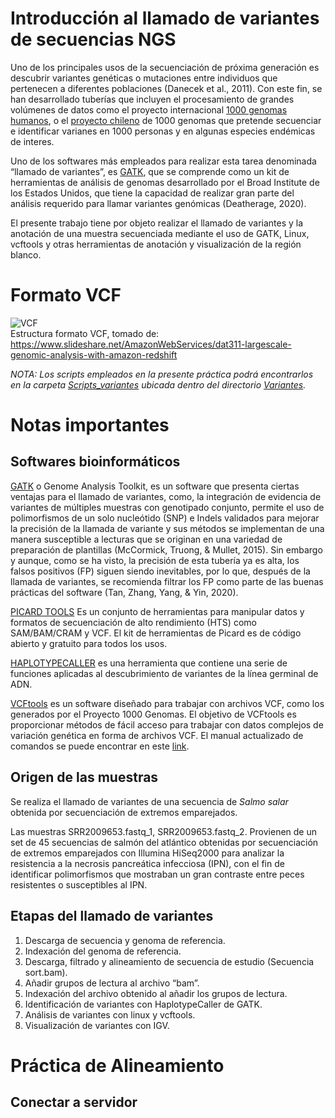 # **Introducción al llamado de variantes de secuencias NGS**  
Uno de los principales usos de la secuenciación de próxima generación es descubrir variantes genéticas o mutaciones entre individuos que pertenecen a diferentes poblaciones (Danecek et al., 2011). Con este fin, se han desarrollado tuberías que incluyen el procesamiento de grandes volúmenes de datos como el proyecto internacional [1000 genomas humanos](https://www.internationalgenome.org/), o el [proyecto chileno](http://www.1000genomas.cl/) de 1000 genomas que pretende secuenciar e identificar varianes en 1000 personas y en algunas especies endémicas de interes.  

Uno de los softwares más empleados para realizar esta tarea denominada “llamado de variantes”, es [GATK](https://gatk.broadinstitute.org/hc/en-us), que se comprende como un kit de herramientas de análisis de genomas desarrollado por el Broad Institute de los Estados Unidos, que tiene la capacidad de realizar gran parte del análisis requerido para llamar variantes genómicas (Deatherage, 2020).  

El presente trabajo tiene por objeto realizar el llamado de variantes y la anotación de una muestra secuenciada mediante el uso de GATK, Linux, vcftools y otras herramientas de anotación y visualización de la región blanco.  

# **Formato VCF**  
![VCF](https://user-images.githubusercontent.com/80992964/123888195-93f9db80-d918-11eb-9b15-3527101d259e.png)  
Estructura formato VCF, tomado de: https://www.slideshare.net/AmazonWebServices/dat311-largescale-genomic-analysis-with-amazon-redshift  

_NOTA: Los scripts empleados en la presente práctica podrá encontrarlos en la carpeta [Scripts_variantes]() ubicada dentro del directorio [Variantes](https://github.com/GenomicsEducation/JaquelineFlores/tree/main/Secuencias_NGS/Variantes)._  


# **Notas importantes**  
## **Softwares bioinformáticos**  
[GATK](https://gatk.broadinstitute.org/hc/en-us) o Genome Analysis Toolkit, es un software que presenta ciertas ventajas para el llamado de variantes, como, la integración de evidencia de variantes de múltiples muestras con genotipado conjunto, permite el uso de polimorfismos de un solo nucleótido (SNP) e Indels validados para mejorar la precisión de la llamada de variante y sus métodos se implementan de una manera susceptible a lecturas que se originan en una variedad de preparación de plantillas (McCormick, Truong, & Mullet, 2015). Sin embargo y aunque, como se ha visto, la precisión de esta tubería ya es alta, los falsos positivos (FP) siguen siendo inevitables, por lo que, después de la llamada de variantes, se recomienda filtrar los FP como parte de las buenas prácticas del software (Tan, Zhang, Yang, & Yin, 2020).  

[PICARD TOOLS](https://broadinstitute.github.io/picard/) Es un conjunto de herramientas para manipular datos y formatos de secuenciación de alto rendimiento (HTS) como SAM/BAM/CRAM y VCF. El kit de herramientas de Picard es de código abierto y gratuito para todos los usos.  

[HAPLOTYPECALLER](https://gatk.broadinstitute.org/hc/en-us/articles/360035531412-HaplotypeCaller-in-a-nutshell) es una herramienta que contiene una serie de funciones aplicadas al descubrimiento de variantes de la línea germinal de ADN.  

[VCFtools](https://vcftools.github.io/index.html) es un software diseñado para trabajar con archivos VCF, como los generados por el Proyecto 1000 Genomas. El objetivo de VCFtools es proporcionar métodos de fácil acceso para trabajar con datos complejos de variación genética en forma de archivos VCF. El manual actualizado de comandos se puede encontrar en este [link](https://vcftools.github.io/man_latest.html).  

## **Origen de las muestras**  
Se realiza el llamado de variantes de una secuencia de _Salmo salar_ obtenida por secuenciación de extremos emparejados.  

Las muestras SRR2009653.fastq_1, SRR2009653.fastq_2. Provienen de un set de 45 secuencias de salmón del atlántico obtenidas por secuenciación de extremos emparejados con Illumina HiSeq2000 para analizar la resistencia a la necrosis pancreática infecciosa (IPN), con el fin de identificar polimorfismos que mostraban un gran contraste entre peces resistentes o susceptibles al IPN.  

## **Etapas del llamado de variantes**  
 1. Descarga de secuencia y genoma de referencia.  
 2. Indexación del genoma de referencia.  
 3. Descarga, filtrado y alineamiento de secuencia de estudio (Secuencia sort.bam).  
 4. Añadir grupos de lectura al archivo “bam”.  
 5. Indexación del archivo obtenido al añadir los grupos de lectura.  
 6. Identificación de variantes con HaplotypeCaller de GATK.  
 7. Análisis de variantes con linux y vcftools.  
 8. Visualización de variantes con IGV.  


# **Práctica de Alineamiento**  
## **Conectar a servidor**  
